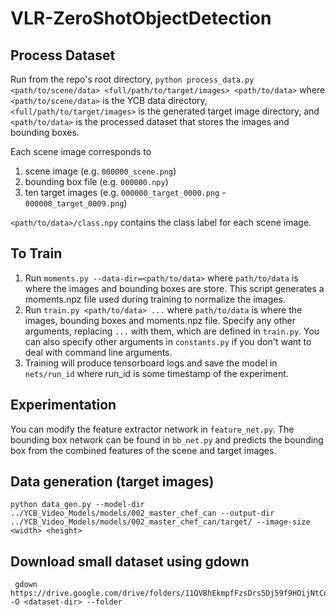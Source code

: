 # VLR-ZeroShotObjectDetection

## Process Dataset

Run from the repo's root directory, `python process_data.py <path/to/scene/data> <full/path/to/target/images> <path/to/data>` where `<path/to/scene/data>` is the YCB data directory, `<full/path/to/target/images>` is the generated target image directory, and `<path/to/data>` is the processed dataset that stores the images and bounding boxes.

Each scene image corresponds to 

1. scene image (e.g. `000000_scene.png`)
2. bounding box file (e.g. `000000.npy`)
3. ten target images (e.g. `000000_target_0000.png` - `000000_target_0009.png`)

`<path/to/data>/class.npy` contains the class label for each scene image. 

## To Train
1. Run `moments.py --data-dir=<path/to/data>` where `path/to/data` is where the images and bounding boxes are store. This script generates a moments.npz file used during training to normalize the images.
2. Run `train.py <path/to/data> ...` where `path/to/data` is where the images, bounding boxes and moments.npz file. Specify any other arguments, replacing `...` with them, which are defined in `train.py`. You can also specify other arguments in `constants.py` if you don't want to deal with command line arguments.
3. Training will produce tensorboard logs and save the model in `nets/run_id` where run_id is some timestamp of the experiment.

## Experimentation
You can modify the feature extractor network in `feature_net.py`. The bounding box network can be found in `bb_net.py` and predicts the bounding box from the combined features of the scene and target images.


## Data generation (target images)

```
python data_gen.py --model-dir ../YCB_Video_Models/models/002_master_chef_can --output-dir ../YCB_Video_Models/models/002_master_chef_can/target/ --image-size <width> <height>
```

## Download small dataset using gdown
```
 gdown https://drive.google.com/drive/folders/11QVBhEkmpfFzsDrs5Dj59f9HOijNtCnH -O <dataset-dir> --folder
```
